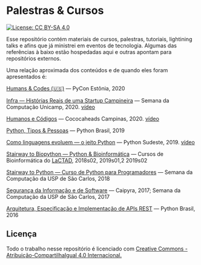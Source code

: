# Palestras & Cursos

[![License: CC BY-SA 4.0](https://img.shields.io/badge/License-CC%20BY--SA%204.0-lightgrey.svg)](https://creativecommons.org/licenses/by-sa/4.0/)

Esse repositório contém materiais de cursos, palestras, tutoriais, lightining talks e afins que já ministrei em eventos de tecnologia. Algumas das referências à baixo estão hospedadas aqui e outras apontam para repositórios externos.

Uma relação aproximada dos conteúdos e de quando eles foram apresentados é:

[Humans & Codes (🇺🇸)](https://felipevr.com/talks-and-workshops/humans-and-codes/#/) ― PyCon Estônia, 2020

[Infra ― Histórias Reais de uma Startup Campineira](https://felipevr.com/talks-and-workshops/infra-historias-reais/#/) ― Semana da Computação Unicamp, 2020. [vídeo](https://www.youtube.com/watch?v=rrhutm7HZ7s)

[Humanos e Códigos](https://felipevr.com/talks-and-workshops/humanos-e-c%C3%B3digos/#/) ― Cococaheads Campinas, 2020. [vídeo](https://www.youtube.com/watch?v=KzJhAFU20ns)

[Python, Tipos & Pessoas](https://felipevr.com/talks-and-workshops/type-hinting/) ― Python Brasil, 2019

[Como linguagens evoluem ― o jeito Python](https://felipevr.com/talks-and-workshops/assignment_expressions/#p1) ― Python Sudeste, 2019. [vídeo](https://youtu.be/h3Mh86o-0Dc)

[Stairway to Biopython ― Python & Bioinformática](https://github.com/LaCTAD/stairway-to-biopython/) ― Cursos de Bioinformática do [LaCTAD](https://www.lactad.unicamp.br/), 2018s02, 2019s01,2 2019s02

[Stairway to Python ― Curso de Python para Programadores](https://github.com/fbidu/stairway-to-python) ― Semana da Computação da USP de São Carlos, 2018

[Segurança da Informação e de Software](https://felipevr.com/talks-and-workshops/SecSw/infosec.html#p1) ― Caipyra, 2017; Semana da Computação da USP de São Carlos, 2017

[Arquitetura, Especificação e Implementação de APIs REST](http://felipevr.com/talks-and-workshops/REST%20APIs/pybr_rest_apis_vintage.html#1) ― Python Brasil, 2016


## Licença

Todo o trabalho nesse repositório é licenciado com [Creative Commons - Atribuição-CompartilhaIgual 4.0 Internacional.](https://creativecommons.org/licenses/by-sa/4.0/deed.pt_BR)
